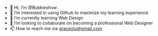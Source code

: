 - 👋 Hi, I’m @Bukkieshow 
- 👀 I’m interested in using Github to maximize my learning experience
- 🌱 I’m currently learning Web Design
- 💞️ I’m looking to collaborate on becoming a professional Web Designer
- 📫 How to reach me via graceolu@gmail.com

<!---
Bukkieshow/Bukkieshow is a ✨ special ✨ repository because its `README.md` (this file) appears on your GitHub profile.
You can click the Preview link to take a look at your changes.
--->
